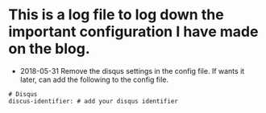 # This is a log file to log down the important configuration I have made on the blog.

* 2018-05-31 Remove the disqus settings in the config file. If wants it later, can add the following to the config file.
```
# Disqus
discus-identifier: # add your disqus identifier
```
